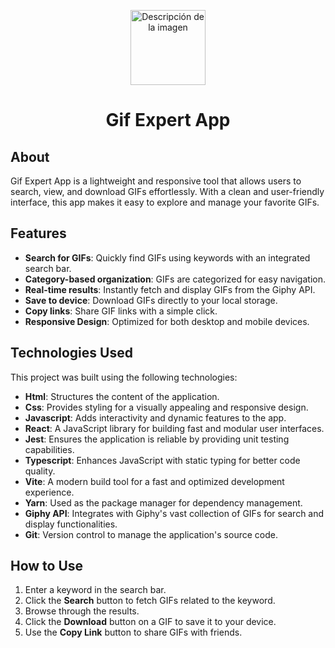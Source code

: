 <p align="center">
    <img src="https://github.com/user-attachments/assets/f48f6e14-83a7-464b-9f03-7552d8de3c3a" alt="Descripción de la imagen" width="120">
</p>

<h1 align="center">Gif Expert App</h1>

## About

Gif Expert App is a lightweight and responsive tool that allows users to search, view, and download GIFs effortlessly. With a clean and user-friendly interface, this app makes it easy to explore and manage your favorite GIFs.

## Features

- **Search for GIFs**: Quickly find GIFs using keywords with an integrated search bar.
- **Category-based organization**: GIFs are categorized for easy navigation.
- **Real-time results**: Instantly fetch and display GIFs from the Giphy API.
- **Save to device**: Download GIFs directly to your local storage.
- **Copy links**: Share GIF links with a simple click.
- **Responsive Design**: Optimized for both desktop and mobile devices.

## Technologies Used

This project was built using the following technologies:

- **Html**: Structures the content of the application.
- **Css**: Provides styling for a visually appealing and responsive design.
- **Javascript**: Adds interactivity and dynamic features to the app.
- **React**: A JavaScript library for building fast and modular user interfaces.
- **Jest**: Ensures the application is reliable by providing unit testing capabilities.
- **Typescript**: Enhances JavaScript with static typing for better code quality.
- **Vite**: A modern build tool for a fast and optimized development experience.
- **Yarn**: Used as the package manager for dependency management.
- **Giphy API**: Integrates with Giphy's vast collection of GIFs for search and display functionalities.
- **Git**: Version control to manage the application's source code.

## How to Use

1. Enter a keyword in the search bar.
2. Click the **Search** button to fetch GIFs related to the keyword.
3. Browse through the results.
4. Click the **Download** button on a GIF to save it to your device.
5. Use the **Copy Link** button to share GIFs with friends.
